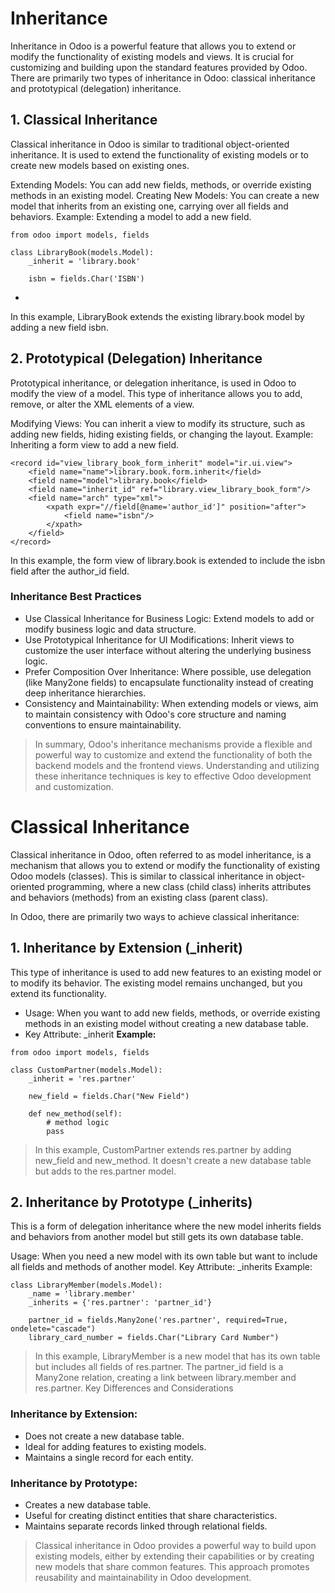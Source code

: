 # Inheritance
Inheritance in Odoo is a powerful feature that allows you to extend or modify the functionality of existing models and views. It is crucial for customizing and building upon the standard features provided by Odoo. There are primarily two types of inheritance in Odoo: classical inheritance and prototypical (delegation) inheritance.

## 1. Classical Inheritance
Classical inheritance in Odoo is similar to traditional object-oriented inheritance. It is used to extend the functionality of existing models or to create new models based on existing ones.

Extending Models: You can add new fields, methods, or override existing methods in an existing model.
Creating New Models: You can create a new model that inherits from an existing one, carrying over all fields and behaviors.
Example: Extending a model to add a new field.

```
from odoo import models, fields

class LibraryBook(models.Model):
    _inherit = 'library.book'

    isbn = fields.Char('ISBN')
```
- 
In this example, LibraryBook extends the existing library.book model by adding a new field isbn.

## 2. Prototypical (Delegation) Inheritance
Prototypical inheritance, or delegation inheritance, is used in Odoo to modify the view of a model. This type of inheritance allows you to add, remove, or alter the XML elements of a view.

Modifying Views: You can inherit a view to modify its structure, such as adding new fields, hiding existing fields, or changing the layout.
Example: Inheriting a form view to add a new field.

```
<record id="view_library_book_form_inherit" model="ir.ui.view">
    <field name="name">library.book.form.inherit</field>
    <field name="model">library.book</field>
    <field name="inherit_id" ref="library.view_library_book_form"/>
    <field name="arch" type="xml">
        <xpath expr="//field[@name='author_id']" position="after">
            <field name="isbn"/>
        </xpath>
    </field>
</record>

```
In this example, the form view of library.book is extended to include the isbn field after the author_id field.

### Inheritance Best Practices
- Use Classical Inheritance for Business Logic: Extend models to add or modify business logic and data structure.
- Use Prototypical Inheritance for UI Modifications: Inherit views to customize the user interface without altering the underlying business logic.
- Prefer Composition Over Inheritance: Where possible, use delegation (like Many2one fields) to encapsulate functionality instead of creating deep inheritance hierarchies.
- Consistency and Maintainability: When extending models or views, aim to maintain consistency with Odoo's core structure and naming conventions to ensure maintainability.
> In summary, Odoo's inheritance mechanisms provide a flexible and powerful way to customize and extend the functionality of both the backend models and the frontend views. Understanding and utilizing these inheritance techniques is key to effective Odoo development and customization.


# Classical Inheritance 
Classical inheritance in Odoo, often referred to as model inheritance, is a mechanism that allows you to extend or modify the functionality of existing Odoo models (classes). This is similar to classical inheritance in object-oriented programming, where a new class (child class) inherits attributes and behaviors (methods) from an existing class (parent class).

In Odoo, there are primarily two ways to achieve classical inheritance:

## 1. Inheritance by Extension (_inherit)
This type of inheritance is used to add new features to an existing model or to modify its behavior. The existing model remains unchanged, but you extend its functionality.

- Usage: When you want to add new fields, methods, or override existing methods in an existing model without creating a new database table.
- Key Attribute: _inherit
**Example:**
```
from odoo import models, fields

class CustomPartner(models.Model):
    _inherit = 'res.partner'

    new_field = fields.Char("New Field")

    def new_method(self):
        # method logic
        pass
```
> In this example, CustomPartner extends res.partner by adding new_field and new_method. It doesn't create a new database table but adds to the res.partner model.
## 2. Inheritance by Prototype (_inherits)
This is a form of delegation inheritance where the new model inherits fields and behaviors from another model but still gets its own database table.

Usage: When you need a new model with its own table but want to include all fields and methods of another model.
Key Attribute: _inherits
Example:
```
class LibraryMember(models.Model):
    _name = 'library.member'
    _inherits = {'res.partner': 'partner_id'}

    partner_id = fields.Many2one('res.partner', required=True, ondelete="cascade")
    library_card_number = fields.Char("Library Card Number")
```
> In this example, LibraryMember is a new model that has its own table but includes all fields of res.partner. The partner_id field is a Many2one relation, creating a link between library.member and res.partner.
Key Differences and Considerations
### Inheritance by Extension:

- Does not create a new database table.
- Ideal for adding features to existing models.
- Maintains a single record for each entity.
### Inheritance by Prototype:

- Creates a new database table.
- Useful for creating distinct entities that share characteristics.
- Maintains separate records linked through relational fields.
> Classical inheritance in Odoo provides a powerful way to build upon existing models, either by extending their capabilities or by creating new models that share common features. This approach promotes reusability and maintainability in Odoo development.

